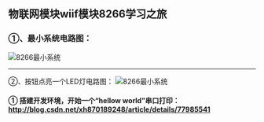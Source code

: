 ## 物联网模块wiif模块8266学习之旅 
### ①、最小系统电路图：
![8266最小系统](http://h5xuhong.oss-cn-hongkong.aliyuncs.com/8266%E5%9B%BE%E7%89%87/%E6%9C%80%E5%B0%8F%E7%B3%BB%E7%BB%9F.png) 

********************************************************************************
②、按钮点亮一个LED灯电路图： 
 ![8266最小系统](http://h5xuhong.oss-cn-hongkong.aliyuncs.com/8266%E5%9B%BE%E7%89%87/%E6%8C%89%E9%94%AE%E7%94%B5%E8%B7%AF%E5%9B%BE.png)
 
 
 
 #### ① 搭建开发环境，开始一个“hellow world”串口打印： http://blog.csdn.net/xh870189248/article/details/77985541
